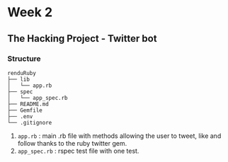 # Week 2

## The Hacking Project - Twitter bot

### Structure

```
renduRuby
├── lib
│   └── app.rb
├── spec
│   └── app_spec.rb
├── README.md
├── Gemfile
├── .env
└── .gitignore
```

1. `app.rb` : main .rb file with methods allowing the user to tweet, like and follow thanks to the ruby twitter gem.
2. `app_spec.rb` : rspec test file with one test.
